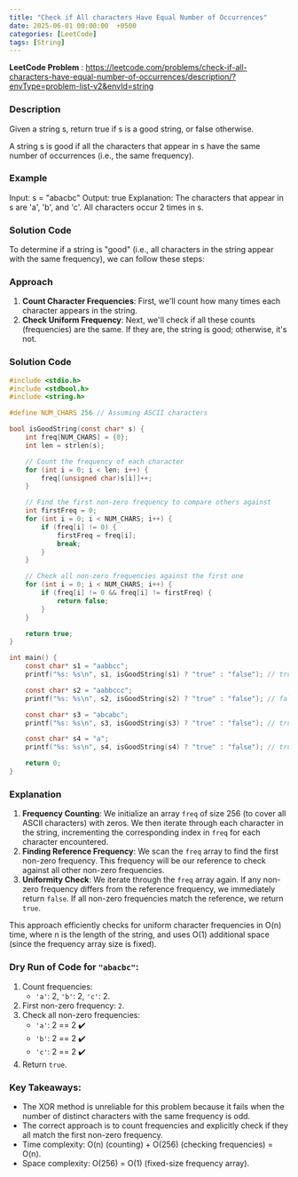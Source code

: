 ```yaml
---
title: "Check if All characters Have Equal Number of Occurrences"
date: 2025-06-01 00:00:00  +0500
categories: [LeetCode]
tags: [String]
---
```

**LeetCode Problem** : <https://leetcode.com/problems/check-if-all-characters-have-equal-number-of-occurrences/description/?envType=problem-list-v2&envId=string>

### Description
Given a string s, return true if s is a good string, or false otherwise.

A string s is good if all the characters that appear in s have the same number of occurrences (i.e., the same frequency).

### Example
Input: s = "abacbc"
Output: true
Explanation: The characters that appear in s are 'a', 'b', and 'c'. All characters occur 2 times in s.

### Solution Code
To determine if a string is "good" (i.e., all characters in the string appear with the same frequency), we can follow these steps:

### Approach
1. **Count Character Frequencies**: First, we'll count how many times each character appears in the string.
2. **Check Uniform Frequency**: Next, we'll check if all these counts (frequencies) are the same. If they are, the string is good; otherwise, it's not.

### Solution Code
```c
#include <stdio.h>
#include <stdbool.h>
#include <string.h>

#define NUM_CHARS 256 // Assuming ASCII characters

bool isGoodString(const char* s) {
    int freq[NUM_CHARS] = {0};
    int len = strlen(s);

    // Count the frequency of each character
    for (int i = 0; i < len; i++) {
        freq[(unsigned char)s[i]]++;
    }

    // Find the first non-zero frequency to compare others against
    int firstFreq = 0;
    for (int i = 0; i < NUM_CHARS; i++) {
        if (freq[i] != 0) {
            firstFreq = freq[i];
            break;
        }
    }

    // Check all non-zero frequencies against the first one
    for (int i = 0; i < NUM_CHARS; i++) {
        if (freq[i] != 0 && freq[i] != firstFreq) {
            return false;
        }
    }

    return true;
}

int main() {
    const char* s1 = "aabbcc";
    printf("%s: %s\n", s1, isGoodString(s1) ? "true" : "false"); // true

    const char* s2 = "aabbccc";
    printf("%s: %s\n", s2, isGoodString(s2) ? "true" : "false"); // false

    const char* s3 = "abcabc";
    printf("%s: %s\n", s3, isGoodString(s3) ? "true" : "false"); // true

    const char* s4 = "a";
    printf("%s: %s\n", s4, isGoodString(s4) ? "true" : "false"); // true

    return 0;
}
```

### Explanation
1. **Frequency Counting**: We initialize an array `freq` of size 256 (to cover all ASCII characters) with zeros. We then iterate through each character in the string, incrementing the corresponding index in `freq` for each character encountered.
2. **Finding Reference Frequency**: We scan the `freq` array to find the first non-zero frequency. This frequency will be our reference to check against all other non-zero frequencies.
3. **Uniformity Check**: We iterate through the `freq` array again. If any non-zero frequency differs from the reference frequency, we immediately return `false`. If all non-zero frequencies match the reference, we return `true`.

This approach efficiently checks for uniform character frequencies in O(n) time, where n is the length of the string, and uses O(1) additional space (since the frequency array size is fixed).

### Dry Run of Code for `"abacbc"`:
1. Count frequencies:
   - `'a'`: 2, `'b'`: 2, `'c'`: 2.
2. First non-zero frequency: `2`.
3. Check all non-zero frequencies:
   - `'a'`: 2 == 2 ✔️
   - `'b'`: 2 == 2 ✔️
   - `'c'`: 2 == 2 ✔️
4. Return `true`.

### Key Takeaways:
- The XOR method is unreliable for this problem because it fails when the number of distinct characters with the same frequency is odd.
- The correct approach is to count frequencies and explicitly check if they all match the first non-zero frequency.
- Time complexity: O(n) (counting) + O(256) (checking frequencies) = O(n).
- Space complexity: O(256) = O(1) (fixed-size frequency array).
